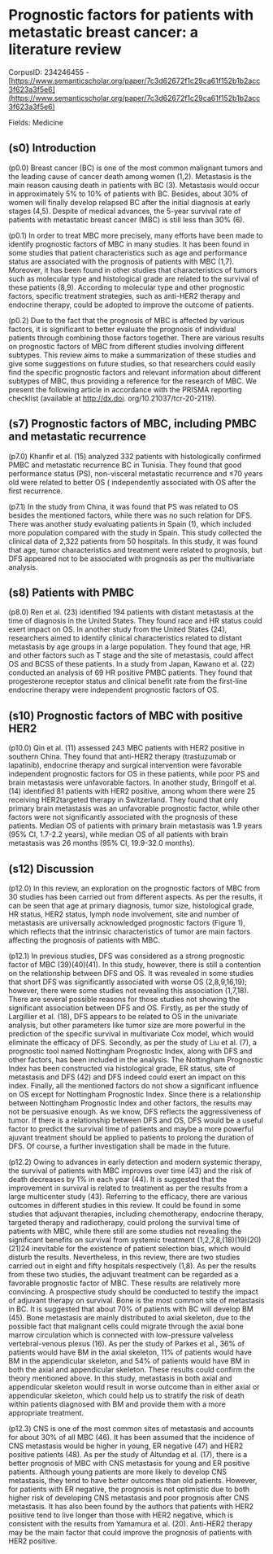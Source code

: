 # Prognostic factors for patients with metastatic breast cancer: a literature review

CorpusID: 234246455 - [https://www.semanticscholar.org/paper/7c3d62672f1c29ca61f152b1b2acc3f623a3f5e6](https://www.semanticscholar.org/paper/7c3d62672f1c29ca61f152b1b2acc3f623a3f5e6)

Fields: Medicine

## (s0) Introduction
(p0.0) Breast cancer (BC) is one of the most common malignant tumors and the leading cause of cancer death among women (1,2). Metastasis is the main reason causing death in patients with BC (3). Metastasis would occur in approximately 5% to 10% of patients with BC. Besides, about 30% of women will finally develop relapsed BC after the initial diagnosis at early stages (4,5). Despite of medical advances, the 5-year survival rate of patients with metastatic breast cancer (MBC) is still less than 30% (6).

(p0.1) In order to treat MBC more precisely, many efforts have been made to identify prognostic factors of MBC in many studies. It has been found in some studies that patient characteristics such as age and performance status are associated with the prognosis of patients with MBC (1,7). Moreover, it has been found in other studies that characteristics of tumors such as molecular type and histological grade are related to the survival of these patients (8,9). According to molecular type and other prognostic factors, specific treatment strategies, such as anti-HER2 therapy and endocrine therapy, could be adopted to improve the outcome of patients.

(p0.2) Due to the fact that the prognosis of MBC is affected by various factors, it is significant to better evaluate the prognosis of individual patients through combining those factors together. There are various results on prognostic factors of MBC from different studies involving different subtypes. This review aims to make a summarization of these studies and give some suggestions on future studies, so that researchers could easily find the specific prognostic factors and relevant information about different subtypes of MBC, thus providing a reference for the research of MBC. We present the following article in accordance with the PRISMA reporting checklist (available at http://dx.doi. org/10.21037/tcr-20-2119).
## (s7) Prognostic factors of MBC, including PMBC and metastatic recurrence
(p7.0) Khanfir et al. (15) analyzed 332 patients with histologically confirmed PMBC and metastatic recurrence BC in Tunisia. They found that good performance status (PS), non-visceral metastatic recurrence and ≤70 years old were related to better OS ( independently associated with OS after the first recurrence.

(p7.1) In the study from China, it was found that PS was related to OS besides the mentioned factors, while there was no such relation for DFS. There was another study evaluating patients in Spain (1), which included more population compared with the study in Spain. This study collected the clinical data of 2,322 patients from 50 hospitals. In this study, it was found that age, tumor characteristics and treatment were related to prognosis, but DFS appeared not to be associated with prognosis as per the multivariate analysis.
## (s8) Patients with PMBC
(p8.0) Ren et al. (23) identified 194 patients with distant metastasis at the time of diagnosis in the United States. They found race and HR status could exert impact on OS. In another study from the United States (24), researchers aimed to identify clinical characteristics related to distant metastasis by age groups in a large population. They found that age, HR and other factors such as T stage and the site of metastasis, could affect OS and BCSS of these patients. In a study from Japan, Kawano et al. (22) conducted an analysis of 69 HR positive PMBC patients. They found that progesterone receptor status and clinical benefit rate from the first-line endocrine therapy were independent prognostic factors of OS.
## (s10) Prognostic factors of MBC with positive HER2
(p10.0) Qin et al. (11) assessed 243 MBC patients with HER2 positive in southern China. They found that anti-HER2 therapy (trastuzumab or lapatinib), endocrine therapy and surgical intervention were favorable independent prognostic factors for OS in these patients, while poor PS and brain metastasis were unfavorable factors. In another study, Bringolf et al. (14) identified 81 patients with HER2 positive, among whom there were 25 receiving HER2targeted therapy in Switzerland. They found that only primary brain metastasis was an unfavorable prognostic factor, while other factors were not significantly associated with the prognosis of these patients. Median OS of patients with primary brain metastasis was 1.9 years (95% CI, 1.7-2.2 years), while median OS of all patients with brain metastasis was 26 months (95% CI, 19.9-32.0 months).
## (s12) Discussion
(p12.0) In this review, an exploration on the prognostic factors of MBC from 30 studies has been carried out from different aspects. As per the results, it can be seen that age at primary diagnosis, tumor size, histological grade, HR status, HER2 status, lymph node involvement, site and number of metastasis are universally acknowledged prognostic factors (Figure 1), which reflects that the intrinsic characteristics of tumor are main factors affecting the prognosis of patients with MBC.

(p12.1) In previous studies, DFS was considered as a strong prognostic factor of MBC (39)(40)(41). In this study, however, there is still a contention on the relationship between DFS and OS. It was revealed in some studies that short DFS was significantly associated with worse OS (2,8,9,16,19); however, there were some studies not revealing this association (1,7,18). There are several possible reasons for those studies not showing the significant association between DFS and OS. Firstly, as per the study of Largillier et al. (18), DFS appears to be related to OS in the univariate analysis, but other parameters like tumor size are more powerful in the prediction of the specific survival in multivariate Cox model, which would eliminate the efficacy of DFS. Secondly, as per the study of Liu et al. (7), a prognostic tool named Nottingham Prognostic Index, along with DFS and other factors, has been included in the analysis. The Nottingham Prognostic Index has been constructed via histological grade, ER status, site of metastasis and DFS (42) and DFS indeed could exert an impact on this index. Finally, all the mentioned factors do not show a significant influence on OS except for Nottingham Prognostic Index. Since there is a relationship between Nottingham Prognostic Index and other factors, the results may not be persuasive enough. As we know, DFS reflects the aggressiveness of tumor. If there is a relationship between DFS and OS, DFS would be a useful factor to predict the survival time of patients and maybe a more powerful ajuvant treatment should be applied to patients to prolong the duration of DFS. Of course, a further investigation shall be made in the future.

(p12.2) Owing to advances in early detection and modern systemic therapy, the survival of patients with MBC improves over time (43) and the risk of death decreases by 1% in each year (44). It is suggested that the improvement in survival is related to treatment as per the results from a large multicenter study (43). Referring to the efficacy, there are various outcomes in different studies in this review. It could be found in some studies that adjuvant therapies, including chemotherapy, endocrine therapy, targeted therapy and radiotherapy, could prolong the survival time of patients with MBC, while there still are some studies not revealing the significant benefits on survival from systemic treatment (1,2,7,8,(18)(19)(20)(21)24 inevitable for the existence of patient selection bias, which would disturb the results. Nevertheless, in this review, there are two studies carried out in eight and fifty hospitals respectively (1,8). As per the results from these two studies, the adjuvant treatment can be regarded as a favorable prognostic factor of MBC. These results are relatively more convincing. A prospective study should be conducted to testify the impact of adjuvant therapy on survival. Bone is the most common site of metastasis in BC. It is suggested that about 70% of patients with BC will develop BM (45). Bone metastasis are mainly distributed to axial skeleton, due to the possible fact that malignant cells could migrate through the axial bone marrow circulation which is connected with low-pressure valveless vertebral-venous plexus (16). As per the study of Parkes et al., 36% of patients would have BM in the axial skeleton, 11% of patients would have BM in the appendicular skeleton, and 54% of patients would have BM in both the axial and appendicular skeleton. These results could confirm the theory mentioned above. In this study, metastasis in both axial and appendicular skeleton would result in worse outcome than in either axial or appendicular skeleton, which could help us to stratify the risk of death within patients diagnosed with BM and provide them with a more appropriate treatment.

(p12.3) CNS is one of the most common sites of metastasis and accounts for about 30% of all MBC (46). It has been assumed that the incidence of CNS metastasis would be higher in young, ER negative (47) and HER2 positive patients (48). As per the study of Altundag et al. (17), there is a better prognosis of MBC with CNS metastasis for young and ER positive patients. Although young patients are more likely to develop CNS metastasis, they tend to have better outcomes than old patients. However, for patients with ER negative, the prognosis is not optimistic due to both higher risk of developing CNS metastasis and poor prognosis after CNS metastasis. It has also been found by the authors that patients with HER2 positive tend to live longer than those with HER2 negative, which is consistent with the results from Yamamura et al. (20). Anti-HER2 therapy may be the main factor that could improve the prognosis of patients with HER2 positive.
